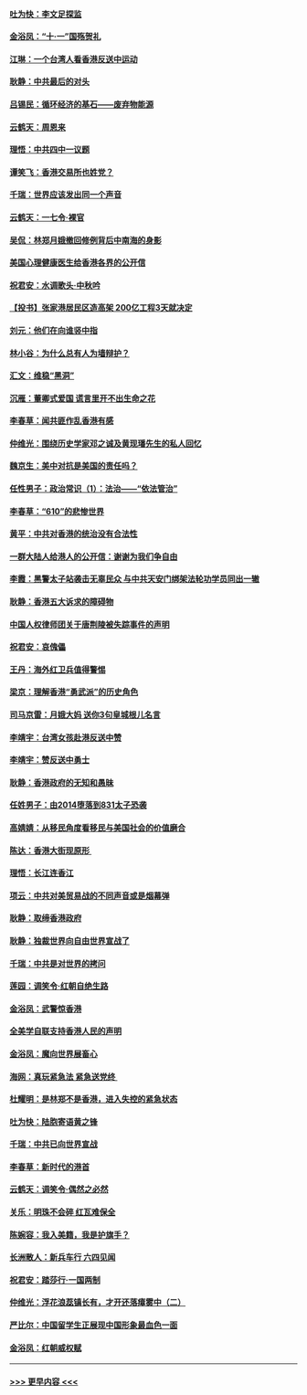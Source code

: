 #### [吐为快：李文足探监](../pages/nsc993/n11509622.md?t=09091411) 
#### [金浴凤：“十‧一”国殇贺礼](../pages/nsc993/n11509593.md?t=09091411) 
#### [江琳：一个台湾人看香港反送中运动](../pages/nsc993/n11509211.md?t=09091411) 
#### [耿静：中共最后的对头](../pages/nsc993/n11508308.md?t=09091411) 
#### [吕锡民：循环经济的基石——废弃物能源](../pages/nsc993/n11508212.md?t=09091411) 
#### [云鹤天：周恩来](../pages/nsc993/n11508055.md?t=09091411) 
#### [理悟：中共四中一议题](../pages/nsc993/n11507782.md?t=09091411) 
#### [谭笑飞：香港交易所也姓党？](../pages/nsc993/n11507753.md?t=09091411) 
#### [千瑞：世界应该发出同一个声音](../pages/nsc993/n11507290.md?t=09091411) 
#### [云鹤天：一七令‧裸官](../pages/nsc993/n11507177.md?t=09091411) 
#### [吴侃：林郑月娥撤回修例背后中南海的身影](../pages/nsc993/n11506876.md?t=09091411) 
#### [美国心理健康医生给香港各界的公开信](../pages/nsc993/n11506809.md?t=09091411) 
#### [祝君安：水调歌头‧中秋吟](../pages/nsc993/n11506758.md?t=09091411) 
#### [【投书】张家港居民区造高架 200亿工程3天就决定](../pages/nsc993/n11506682.md?t=09091411) 
#### [刘元：他们在向谁竖中指](../pages/nsc993/n11505384.md?t=09091411) 
#### [林小谷：为什么总有人为墙辩护？](../pages/nsc993/n11505226.md?t=09091411) 
#### [汇文：维稳“黑洞”](../pages/nsc993/n11504347.md?t=09091411) 
#### [沉雁：董卿式爱国 谎言里开不出生命之花](../pages/nsc993/n11503215.md?t=09091411) 
#### [李春草：闻共匪作乱香港有感](../pages/nsc993/n11503072.md?t=09091411) 
#### [仲维光：围绕历史学家邓之诚及黄现璠先生的私人回忆](../pages/nsc993/n11501330.md?t=09091411) 
#### [魏京生：美中对抗是美国的责任吗？](../pages/nsc993/n11500723.md?t=09091411) 
#### [任性男子：政治常识（1）：法治——“依法管治”](../pages/nsc993/n11500791.md?t=09091411) 
#### [李春草：“610”的悲惨世界](../pages/nsc993/n11501141.md?t=09091411) 
#### [黄平：中共对香港的统治没有合法性](../pages/nsc993/n11499473.md?t=09091411) 
#### [一群大陆人给港人的公开信：谢谢为我们争自由](../pages/nsc993/n11500402.md?t=09091411) 
#### [李霞：黑警太子站袭击无辜民众 与中共天安门绑架法轮功学员同出一辙](../pages/nsc993/n11499805.md?t=09091411) 
#### [耿静：香港五大诉求的障碍物](../pages/nsc993/n11497578.md?t=09091411) 
#### [中国人权律师团关于唐荆陵被失踪事件的声明](../pages/nsc993/n11500014.md?t=09091411) 
#### [祝君安：哀傀儡](../pages/nsc993/n11499776.md?t=09091411) 
#### [王丹：海外红卫兵值得警惕](../pages/nsc993/n11498138.md?t=09091411) 
#### [梁京：理解香港“勇武派”的历史角色](../pages/nsc993/n11498006.md?t=09091411) 
#### [司马京雷：月娥大妈  送你3句皇城根儿名言](../pages/nsc993/n11497885.md?t=09091411) 
#### [李靖宇：台湾女孩赴港反送中赞](../pages/nsc993/n11497721.md?t=09091411) 
#### [李靖宇：赞反送中勇士](../pages/nsc993/n11497452.md?t=09091411) 
#### [耿静：香港政府的无知和愚昧](../pages/nsc993/n11494238.md?t=09091411) 
#### [任姓男子：由2014堕落到831太子恐袭](../pages/nsc993/n11496683.md?t=09091411) 
#### [高婧婧：从移民角度看移民与美国社会的价值磨合](../pages/nsc993/n11495757.md?t=09091411) 
#### [陈达：香港大街现原形 ](../pages/nsc993/n11495441.md?t=09091411) 
#### [理悟：长江连香江](../pages/nsc993/n11495377.md?t=09091411) 
#### [项云：中共对美贸易战的不同声音或是烟幕弹](../pages/nsc993/n11494929.md?t=09091411) 
#### [耿静：取缔香港政府](../pages/nsc993/n11494218.md?t=09091411) 
#### [耿静：独裁世界向自由世界宣战了](../pages/nsc993/n11494190.md?t=09091411) 
#### [千瑞：中共是对世界的拷问](../pages/nsc993/n11493021.md?t=09091411) 
#### [莲园：调笑令‧红朝自绝生路](../pages/nsc993/n11493011.md?t=09091411) 
#### [金浴凤：武警惊香港](../pages/nsc993/n11492994.md?t=09091411) 
#### [全美学自联支持香港人民的声明](../pages/nsc993/n11492630.md?t=09091411) 
#### [金浴凤：魔向世界展畜心](../pages/nsc993/n11492599.md?t=09091411) 
#### [海网：真玩紧急法 紧急送党终 ](../pages/nsc993/n11492535.md?t=09091411) 
#### [杜耀明：是林郑不是香港，进入失控的紧急状态](../pages/nsc993/n11491420.md?t=09091411) 
#### [吐为快：陆胞寄语黄之锋](../pages/nsc993/n11491117.md?t=09091411) 
#### [千瑞：中共已向世界宣战](../pages/nsc993/n11490123.md?t=09091411) 
#### [李春草：新时代的港首](../pages/nsc993/n11489864.md?t=09091411) 
#### [云鹤天：调笑令·偶然之必然](../pages/nsc993/n11489701.md?t=09091411) 
#### [关乐：明珠不会碎 红瓦难保全](../pages/nsc993/n11489647.md?t=09091411) 
#### [陈婉容：我入美籍，我是护旗手？](../pages/nsc993/n11487908.md?t=09091411) 
#### [长洲散人：新兵车行 六四见闻](../pages/nsc993/n11487729.md?t=09091411) 
#### [祝君安：踏莎行‧一国两制](../pages/nsc993/n11487699.md?t=09091411) 
#### [仲维光：浮花浪蕊镇长有，才开还落瘴雾中（二）](../pages/nsc993/n11483286.md?t=09091411) 
#### [严比尔：中国留学生正展现中国形象最血色一面](../pages/nsc993/n11485145.md?t=09091411) 
#### [金浴凤：红朝威权赋](../pages/nsc993/n11485191.md?t=09091411) 

----
#### [ >>> 更早内容 <<< ](../indexes/nsc993-earlier.md)
